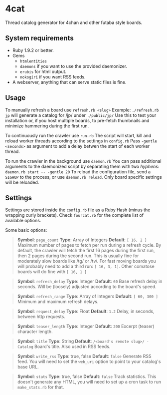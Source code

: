 # 4cat
Thread catalog generator for 4chan and other futaba style boards.

## System requirements
- Ruby 1.9.2 or better.
- Gems
  - `htmlentities`
  - `daemons` if you want to use the provided daemonizer.
  - `erubis` for html output.
  - `nokogiri` if you want RSS feeds.
- A webserver, anything that can serve static files is fine.

## Usage
To manually refresh a board use `refresh.rb <slug>`
Example: `./refresh.rb jp` will generate a catalog for /jp/ under `./public/jp/`
Use this to test your installation or, if you host multiple boards, to pre-fetch thumbnails and minimize hammering during the first run.

To continuously run the crawler use `run.rb`
The script will start, kill and reload worker threads according to the settings in `config.rb`
Pass `-gentle <seconds>` as argument to add a delay betwen the start of each worker thread.

To run the crawler in the background use `daemon.rb`
You can pass additional arguments to the daemonized script by separating them with two *hyphens*: `daemon.rb start -- -gentle 20`
To reload the configuration file, send a `SIGHUP` to the process, or use `daemon.rb reload`. Only board specific settings will be reloaded.

## Settings
Settings are stored inside the `config.rb` file as a Ruby Hash (minus the wrapping curly brackets). Check `fourcat.rb` for the complete list of available options.

Some basic options:

> **Symbol**: `page_count`
  **Type**: Array of Integers
  **Default**: `[ 16, 2 ]`
  Maximum number of pages to fetch per run during a refresh cycle.
  By default, the crawler will fetch the first 16 pages during the first run, then 2 pages during the second run. This is usually fine for moderately slow boards like /tg/ or /tv/. For fast moving boards you will probably need to add a third run: `[ 16, 3, 1]`. Other comatose boards will do fine with `[ 16, 1 ]`

> **Symbol**: `refresh_delay`
  **Type**: Integer
  **Default**: `60`
  Base refresh delay in seconds. Will be (loosely) adjusted according to the board's speed.

> **Symbol**: `refresh_range`
  **Type**: Array of Integers
  **Default**: `[ 60, 300 ]`
  Minimum and maximum refresh delays.

> **Symbol**: `request_delay`
  **Type**: Float
  **Default**: `1.2`
  Delay, in seconds, between http requests.

> **Symbol**: `teaser_length`
  **Type**: Integer
  **Default**: `200`
  Excerpt (teaser) character length.

> **Symbol**: `title`
  **Type**: String
  **Default**: `/<board's remote slug>/ - Catalog`
  Board's title. Also used in RSS feeds.

> **Symbol**: `write_rss`
  **Type**: true, false
  **Default**: `false`
  Generate RSS feed.
  You will need to set the `web_uri` option to point to your catalog's base URL.

> **Symbol**: `stats`
  **Type**: true, false
  **Default**: `false`
  Track statistics.
  This doesn't generate any HTML, you will need to set up a cron task to run `make_stats.rb` for that.
